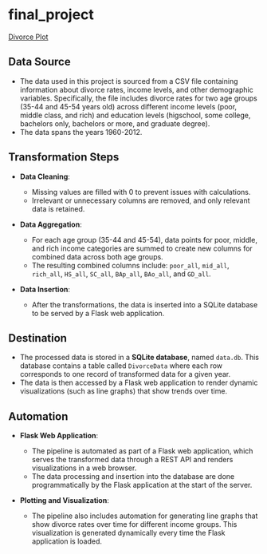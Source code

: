 # final_project
[Divorce Plot](http://127.0.0.1:5000/)


## Data Source
- The data used in this project is sourced from a CSV file containing information about divorce rates, income levels, and other demographic variables. Specifically, the file includes divorce rates for two age groups (35-44 and 45-54 years old) across different income levels (poor, middle class, and rich) and education levels (higschool, some college, bachelors only, bachelors or more, and graduate degree).
- The data spans the years 1960-2012.

## Transformation Steps
- **Data Cleaning**: 
  - Missing values are filled with 0 to prevent issues with calculations.
  - Irrelevant or unnecessary columns are removed, and only relevant data is retained.
  
- **Data Aggregation**: 
  - For each age group (35-44 and 45-54), data points for poor, middle, and rich income categories are summed to create new columns for combined data across both age groups.
  - The resulting combined columns include: `poor_all`, `mid_all`, `rich_all`, `HS_all`, `SC_all`, `BAp_all`, `BAo_all`, and `GD_all`.

- **Data Insertion**: 
  - After the transformations, the data is inserted into a SQLite database to be served by a Flask web application.

## Destination
- The processed data is stored in a **SQLite database**, named `data.db`. This database contains a table called `DivorceData` where each row corresponds to one record of transformed data for a given year.
- The data is then accessed by a Flask web application to render dynamic visualizations (such as line graphs) that show trends over time.

## Automation
- **Flask Web Application**: 
  - The pipeline is automated as part of a Flask web application, which serves the transformed data through a REST API and renders visualizations in a web browser.
  - The data processing and insertion into the database are done programmatically by the Flask application at the start of the server.

- **Plotting and Visualization**: 
  - The pipeline also includes automation for generating line graphs that show divorce rates over time for different income groups. This visualization is generated dynamically every time the Flask application is loaded.
  
